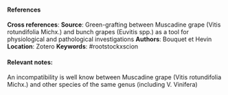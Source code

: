 #### References
**Cross references**: 
**Source**: Green-grafting between Muscadine grape (Vitis rotundifolia Michx.) and bunch grapes (Euvitis spp.) as a tool for physiological and pathological investigations
**Authors**: Bouquet et Hevin
**Location**: Zotero
**Keywords**: #rootstockxscion 

#### **Relevant notes**:
An incompatibility is well know between Muscadine grape (Vitis rotundifolia Michx.) and other species of the same genus (including V. Vinifera)
